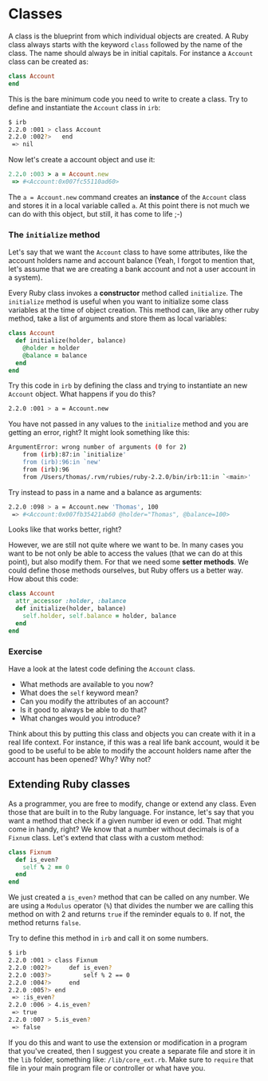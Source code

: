 # Classes

A class is the blueprint from which individual objects are created. A Ruby class always starts with the keyword `class` followed by the name of the class. The name should always be in initial capitals. For instance a `Account` class can be created as:

```ruby
class Account
end 
``` 
This is the bare minimum code you need to write to create a class. Try to define and instantiate the `Account` class in `irb`:

```bash
$ irb
2.2.0 :001 > class Account
2.2.0 :002?>   end
 => nil
 ````
Now let's create a account object and use it:
```ruby
2.2.0 :003 > a = Account.new
 => #<Account:0x007fc55110ad60> 
```
The `a = Account.new` command creates an **instance** of the `Account` class and stores it in a local variable called `a`. At this point there is not much we can do with this object, but still, it has come to life ;-)

### The `initialize` method
Let's say that we want the `Account` class to have some attributes, like the account holders name and account balance (Yeah, I forgot to mention that, let's assume that we are creating a bank account and not a user account in a system). 

Every Ruby class invokes a **constructor** method called `initialize`. The `initialize` method is useful when you want to initialize some class variables at the time of object creation. This method can, like any other ruby method, take a list of arguments and store them as local variables:

```ruby
class Account  
  def initialize(holder, balance)
    @holder = holder
    @balance = balance
  end
end
```
Try this code in `irb` by defining the class and trying to instantiate an new  `Account` object. What happens if you do this?

```bash
2.2.0 :001 > a = Account.new
```
You have not passed in any values to the `initialize` method and you are getting an error, right? It might look something like this:
```bash
ArgumentError: wrong number of arguments (0 for 2)
	from (irb):87:in `initialize'
	from (irb):96:in `new'
	from (irb):96
	from /Users/thomas/.rvm/rubies/ruby-2.2.0/bin/irb:11:in `<main>'
```

Try instead to pass in a name and a balance as arguments:
```bash
2.2.0 :098 > a = Account.new 'Thomas', 100
 => #<Account:0x007fb35421ab60 @holder="Thomas", @balance=100> 
```
Looks like that works better, right?

However, we are still not quite where we want to be. In many cases you want to be not only be able to access the values (that we can do at this point), but also modify them. For that we need some **setter methods**. We could define those methods ourselves, but Ruby offers us a better way. How about this code:

```ruby
class Account  
  attr_accessor :holder, :balance
  def initialize(holder, balance)
    self.holder, self.balance = holder, balance
  end
end
```

### Exercise
Have a look at the latest code defining the `Account` class. 
* What methods are available to you now?
* What does the `self` keyword mean?
* Can you modify the attributes of an account? 
* Is it good to always be able to do that? 
* What changes would you introduce?

Think about this by putting this class and objects you can create with it in a real life context. For instance, if this was a real life bank account, would it be good to be useful to be able to modify the account holders name after the account has been opened? Why? Why not?




## Extending Ruby classes

As a programmer, you are free to modify, change or extend any class. Even those that are built in to the Ruby language. For instance, let's say that you want a method that check if a given number id even or odd. That might come in handy, right? We know that a number without decimals is of a `Fixnum` class. Let's extend that class with a custom method:

```ruby
class Fixnum
  def is_even?
    self % 2 == 0
  end
end
```
We just created a `is_even?` method that can be called on any number. We are using a `Modulus` operator (`%`) that divides the number we are calling this method on with 2 and returns `true` if the reminder equals to `0`. If not, the method returns `false`.

Try to define this method in `irb` and call it on some numbers.
```bash
$ irb
2.2.0 :001 > class Fixnum
2.2.0 :002?>     def is_even?
2.2.0 :003?>         self % 2 == 0
2.2.0 :004?>     end
2.2.0 :005?> end
 => :is_even? 
2.2.0 :006 > 4.is_even?
 => true 
2.2.0 :007 > 5.is_even?
 => false 
```

If you do this and want to use the extension or modification in a program that you've created, then I suggest you create a separate file and store it in the `lib` folder, something like: `/lib/core_ext.rb`. Make sure to `require` that file in your main program file or controller or what have you. 


